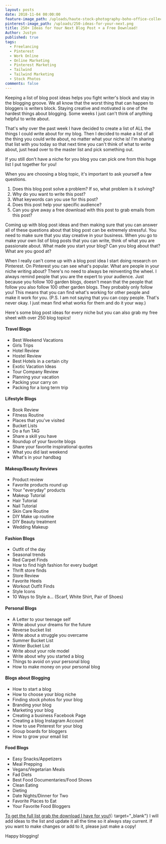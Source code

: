 ```yaml
---
layout: posts
date: 2018-11-04 00:00:00
feature-image_path: /uploads/haute-stock-photography-boho-office-collection-final-18.jpg
pinterest-image_path: /uploads/250-ideas-for-your-next.png
title: 250+ Ideas for Your Next Blog Post + a Free Download!
Author: Justyn
published: true
tags:
  - Freelancing
  - Pinterest
  - Work Online
  - Online Marketing
  - Pinterest Marketing
  - Tailwind
  - Tailwind Marketing
  - Stock Photos
comments: false
---
```


Keeping a list of blog post ideas helps you fight writer's block and stay in the blogging groove. We all know that the worst thing that can happen to bloggers is writers block. Staying creative and motivated is one of the hardest things about blogging. Some weeks I just can't think of anything helpful to write about.

That's why over the past week I have decided to create a list of ALL the things I could write about for my blog. Then I decided to make a list of all the thing you could write about, no matter what your niche is! I'm sharing that list with you today so that next time you can't think of what to write about, just head over to the master list and pick something out.&nbsp;

If you still don't have a niche for you blog you can pick one from this huge list I put together for you!&nbsp;

When you are choosing a blog topic, it's important to ask yourself a few questions.&nbsp;

1. Does this blog post solve a problem? If so, what problem is it solving?
2. Why do you want to write this post?
3. What keywords can you use for this post?
4. Does this post help your specific audience?
5. Can you give away a free download with this post to grab emails from this post?&nbsp;

Coming up with blog post ideas and then making sure that you can answer all of these questions about that blog post can be extremely stressful. You need to make sure that you stay creative in your business. When you go to make your own list of blog posts that you can write, think of what you are passionate about. What made you start your blog? Can you blog about that? What are you good at?

When I really can't come up with a blog post idea I start doing research on Pinterest. On Pinterest you can see what's popular. What are people in your niche writing about? There's no need to always be reinventing the wheel. I always remind people that you are the expert to your audience. Just because you follow 100 garden blogs, doesn't mean that the people that follow you also follow 100 other garden blogs. They probably only follow you! This means that you can find what's working for other people and make it work for you. (P.S. I am not saying that you can copy people. That's never okay. I just mean find what works for them and do it your way.)

Here's some blog post ideas for every niche but you can also grab my free sheet with over 250 blog topics!&nbsp;

#### Travel Blogs

* Best Weekend Vacations
* Girls Trips
* Hotel Review
* Hostel Review
* Best Hotels in a certain city
* Exotic Vacation Ideas
* Tour Company Review
* Planning your vacation
* Packing your carry on
* Packing for a long term trip

#### Lifestyle Blogs

* Book Review
* Fitness Routine
* Places that you've visited
* Bucket Lists
* Do a fun TAG
* Share a skill you have
* Roundup of your favorite blogs
* Share your favorite inspirational quotes
* What you did last weekend
* What's in your handbag

#### Makeup/Beauty Reviews

* Product review
* Favorite products round up
* Your "everyday" products
* Makeup Tutorial
* Hair Tutorial
* Nail Tutorial
* Skin Care Routine
* DIY Make up routine
* DIY Beauty treatment
* Wedding Makeup

#### Fashion Blogs

* Outfit of the day
* Seasonal trends
* Red Carpet Finds
* How to find high fashion for every budget
* Thrift store finds
* Store Review
* Favorite Heels
* Workout Outfit Finds
* Style Icons
* 10 Ways to Style a… (Scarf, White Shirt, Pair of Shoes)

#### Personal Blogs

* A Letter to your teenage self
* Write about your dreams for the future
* Reverse bucket list
* Write about a struggle you overcame
* Summer Bucket List
* Winter Bucket List
* Write about your role model
* Write about why you started a blog
* Things to avoid on your personal blog
* How to make money on your personal blog

#### Blogs about Blogging

* How to start a blog
* How to choose your blog niche
* Finding stock photos for your blog
* Branding your blog
* Marketing your blog
* Creating a business Facebook Page
* Creating a blog Instagram Account
* How to use Pinterest for your blog
* Group boards for bloggers
* How to grow your email list

#### Food Blogs

* Easy Snacks/Appetizers
* Meal Prepping
* Vegans/Vegetarian Meals
* Fad Diets
* Best Food Documentaries/Food Shows
* Clean Eating
* Dieting
* Date Nights/Dinner for Two
* Favorite Places to Eat
* Your Favorite Food Bloggers

[To get t](__notset__)[he full list grab the download I have for you!](https://www.subscribepage.com/blog-post-ideas){: target="_blank"} I will add ideas to the list and update it all the time so it always stay current. If you want to make changes or add to it, please just make a copy!

Happy blogging!&nbsp;